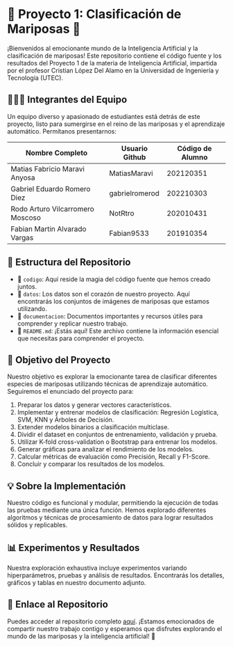 # 🦋 Proyecto 1: Clasificación de Mariposas 🦋

¡Bienvenidos al emocionante mundo de la Inteligencia Artificial y la clasificación de mariposas! Este repositorio contiene el código fuente y los resultados del Proyecto 1 de la materia de Inteligencia Artificial, impartida por el profesor Cristian López Del Alamo en la Universidad de Ingeniería y Tecnología (UTEC).

## 🧑‍🤝‍🧑 Integrantes del Equipo

Un equipo diverso y apasionado de estudiantes está detrás de este proyecto, listo para sumergirse en el reino de las mariposas y el aprendizaje automático. Permítanos presentarnos:

| Nombre Completo                     | Usuario Github | Código de Alumno |
|-------------------------------------|----------------|------------------|
| Matias Fabricio Maravi Anyosa       | MatiasMaravi   | 202120351        |
| Gabriel Eduardo Romero Diez         | gabrielromerod | 202210303        |
| Rodo Arturo Vilcarromero Moscoso    | NotRtro        | 202010431        |
| Fabian Martin Alvarado Vargas       | Fabian9533     | 201910354        |

## 📂 Estructura del Repositorio

- 📁 `codigo`: Aquí reside la magia del código fuente que hemos creado juntos.
- 📁 `datos`: Los datos son el corazón de nuestro proyecto. Aquí encontrarás los conjuntos de imágenes de mariposas que estamos utilizando.
- 📁 `documentacion`: Documentos importantes y recursos útiles para comprender y replicar nuestro trabajo.
- 📄 `README.md`: ¡Estás aquí! Este archivo contiene la información esencial que necesitas para comprender el proyecto.

## 🚀 Objetivo del Proyecto

Nuestro objetivo es explorar la emocionante tarea de clasificar diferentes especies de mariposas utilizando técnicas de aprendizaje automático. Seguiremos el enunciado del proyecto para:

1. Preparar los datos y generar vectores característicos.
2. Implementar y entrenar modelos de clasificación: Regresión Logística, SVM, KNN y Árboles de Decisión.
3. Extender modelos binarios a clasificación multiclase.
4. Dividir el dataset en conjuntos de entrenamiento, validación y prueba.
5. Utilizar K-fold cross-validation o Bootstrap para entrenar los modelos.
6. Generar gráficas para analizar el rendimiento de los modelos.
7. Calcular métricas de evaluación como Precisión, Recall y F1-Score.
8. Concluir y comparar los resultados de los modelos.

## 💡 Sobre la Implementación

Nuestro código es funcional y modular, permitiendo la ejecución de todas las pruebas mediante una única función. Hemos explorado diferentes algoritmos y técnicas de procesamiento de datos para lograr resultados sólidos y replicables.

## 📊 Experimentos y Resultados

Nuestra exploración exhaustiva incluye experimentos variando hiperparámetros, pruebas y análisis de resultados. Encontrarás los detalles, gráficos y tablas en nuestro documento adjunto.

## 📎 Enlace al Repositorio

Puedes acceder al repositorio completo [aquí](https://github.com/gabrielromerod/ML-Proyecto1). ¡Estamos emocionados de compartir nuestro trabajo contigo y esperamos que disfrutes explorando el mundo de las mariposas y la inteligencia artificial! 🌟